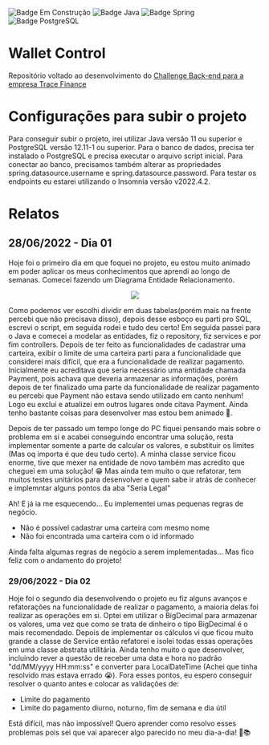 ![Badge Em Construção](http://img.shields.io/static/v1?label=STATUS&message=EMCONSTRUÇÃO&color=yellow&style=for-the-badge)
![Badge Java](http://img.shields.io/static/v1?label=JAVA&message=11.0.13&color=yellow&style=for-the-badge)
![Badge Spring](http://img.shields.io/static/v1?label=SPRING&message=2.7.1&color=GREEN&style=for-the-badge)
![Badge PostgreSQL](http://img.shields.io/static/v1?label=POSTGRESQL&message=12.11-1&color=blue&style=for-the-badge)

# Wallet Control
Repositório voltado ao desenvolvimento do <a href="https://github.com/tracefinance/backend-challenge"> Challenge Back-end para a empresa Trace Finance </a>

# Configurações para subir o projeto
Para conseguir subir o projeto, irei utilizar Java versão 11 ou superior e PostgreSQL versão 12.11-1 ou superior.
Para o banco de dados, precisa ter instalado o PostgreSQL e precisa executar o arquivo script inicial.
Para conectar ao banco, precisamos também alterar as propriedades spring.datasource.username e spring.datasource.password.
Para testar os endpoints eu estarei utilizando o Insomnia versão v2022.4.2.

# Relatos
## 28/06/2022 - Dia 01
Hoje foi o primeiro dia em que foquei no projeto, eu estou muito animado em poder aplicar os meus conhecimentos que aprendi ao longo de semanas. Comecei fazendo um Diagrama Entidade Relacionamento.
<p align="center">
  <img src="https://user-images.githubusercontent.com/48693812/176249895-72b74f10-3c40-45b0-8e49-ae3b71d79ed3.png" /> 
</p>

Como podemos ver escolhi dividir em duas tabelas(porém mais na frente percebi que não precisava disso), depois desse esboço eu parti pro SQL, escrevi o script, em seguida rodei e tudo deu certo!
Em seguida passei para o Java e comecei a modelar as entidades, fiz o repository, fiz services e por fim controllers.
Depois de ter feito as funcionalidades de cadastrar uma carteira, exibir o limite de uma carteira parti para a funcionalidade que considerei mais difícil, que era a funcionalidade de realizar pagamento.
Inicialmente eu acreditava que seria necessário uma entidade chamada Payment, pois achava que deveria armazenar as informações, porém depois de ter finalizado uma parte da funcionalidade de realizar pagamento eu percebi que Payment não estava sendo utilizado em canto nenhum! Logo eu exclui e atualizei em outros lugares onde citava Payment. Ainda tenho bastante coisas para desenvolver mas estou bem animado 🤩.

Depois de ter passado um tempo longe do PC fiquei pensando mais sobre o problema em si e acabei conseguindo encontrar uma solução, resta implementar somente a parte de calcular os valores, e substituir os limites (Mas oq importa é que deu tudo certo). A minha classe service ficou enorme, tive que mexer na entidade de novo também mas acredito que cheguei em uma solução! 😁 Mas ainda tem muito o que refatorar, tem muitos testes unitários para desenvolver e quem sabe ir atrás de conhecer e implemntar alguns pontos da aba "Seria Legal"

Ah! E já ia me esquecendo... Eu implementei umas pequenas regras de negócio. 
- Não é possível cadastrar uma carteira com mesmo nome
- Não foi encontrada uma carteira com o id informado

Ainda falta algumas regras de negócio a serem implementadas... Mas fico feliz com o andamento do projeto!

### 29/06/2022 - Dia 02
Hoje foi o segundo dia desenvolvendo o projeto eu fiz alguns avanços e refatorações na funcionalidade de realizar o pagamento, a maioria delas foi realizar as operações em si. Optei em utilizar o BigDecimal para armazenar os valores, uma vez que como se trata de dinheiro o tipo BigDecimal é o mais recomendado. Depois de implementar os cálculos vi que ficou muito grande a classe de Service então refatorei e isolei todas essas operações em uma classe abstrata utilitária. Ainda tenho muito o que desenvolver, incluindo rever a questão de receber uma data e hora no padrão "dd/MM/yyyy HH:mm:ss" e converter para LocalDateTime (Achei que tinha resolvido mas estava errado 😭). Fora esses pontos, eu espero conseguir resolver o quanto antes e colocar as validações de:
- Limite do pagamento
- Limite do pagamento diurno, noturno, fim de semana e dia útil

Está difícil, mas não impossível! Quero aprender como resolvo esses problemas pois sei que vai aparecer algo parecido no meu dia-a-dia! 💪📚
